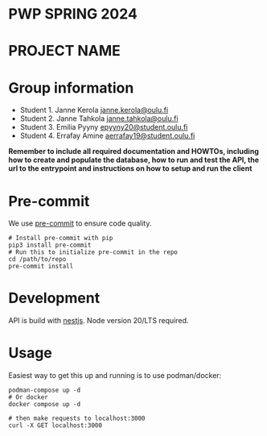 # PWP SPRING 2024

# PROJECT NAME

# Group information

- Student 1. Janne Kerola janne.kerola@oulu.fi
- Student 2. Janne Tahkola janne.tahkola@oulu.fi
- Student 3. Emilia Pyyny epyyny20@student.oulu.fi
- Student 4. Errafay Amine aerrafay19@student.oulu.fi

**Remember to include all required documentation and HOWTOs, including how to create and populate the database, how to run and test the API, the url to the entrypoint and instructions on how to setup and run the client**

# Pre-commit

We use [pre-commit](https://pre-commit.com) to ensure code quality.

```shell
# Install pre-commit with pip
pip3 install pre-commit
# Run this to initialize pre-commit in the repo
cd /path/to/repo
pre-commit install
```

# Development

API is build with [nestjs](nestjs.com). Node version 20/LTS required.

# Usage

Easiest way to get this up and running is to use podman/docker:

```shell
podman-compose up -d
# Or docker
docker compose up -d

# then make requests to localhost:3000
curl -X GET localhost:3000
```
